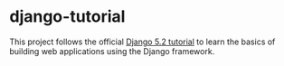 # django-tutorial

This project follows the official [Django 5.2 tutorial](https://docs.djangoproject.com/en/5.2/intro/) to learn the basics of building web applications using the Django framework.